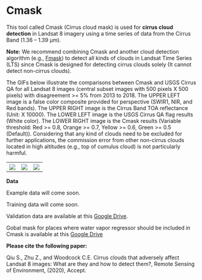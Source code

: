 # Cmask
This tool called Cmask (Cirrus cloud mask)  is used for **cirrus cloud detection** in Landsat 8 imagery using a time series of data from the Cirrus Band (1.36 – 1.39 µm).

**Note:** We recommend combining Cmask and another cloud detection algorithm (e.g., [Fmask](https://github.com/GERSL/Fmask)) to detect all kinds of clouds in Landsat Time Series (LTS) since Cmask is designed for detecting cirrus clouds solely (It cannot detect non-cirrus clouds). 


The GIFs below illustrate the comparisons between Cmask and USGS Cirrus QA for all Landsat 8 images (central subset images with 500 pixels X 500 pixels) with disagreement >= 5% from 2013 to 2018. The UPPER LEFT image is a false color composite provided for perspective (SWIR1, NIR, and Red bands). The UPPER RIGHT image is the Cirrus Band TOA reflectance (Unit: X 10000). The LOWER LEFT image is the USGS Cirrus QA flag results (White color). The LOWER RIGHT image is the Cmask results (Variable threshold: Red >= 0.8, Orange >= 0.7, Yellow >= 0.6, Green >= 0.5 (Default)). Considering that any kind of clouds need to be excluded for further applications, the commission error from other non-cirrus clouds located in high altitudes (e.g., top of cumulus cloud) is not particularly harmful.
<table style="width:100%" border="0">
  <tr>
    <th><img src="https://github.com/GERSL/Cmask/blob/master/Animation_Cmask_USGSQA_P020R046.gif"/></th>
    <th><img src="https://github.com/GERSL/Cmask/blob/master/Animation_Cmask_USGSQA_P050R017.gif"/></th>
    <th><img src="https://github.com/GERSL/Cmask/blob/master/Animation_Cmask_USGSQA_P215R071.gif"/></th>
  </tr>
</table>

**Data**

Example data will come soon.

Training data will come soon.

Validation data are available at this [Google Drive](https://drive.google.com/open?id=1b-U2bxf3l2b2w3meSFcVwYZJiCt25VeO).

Gobal mask for places where water vapor regressor should be included in Cmask is available at this [Google Drive](https://drive.google.com/open?id=13ucOF5kKfrAxXNEVMPh4nJea3UGXiiGR)



**Please cite the following paper:**

Qiu S., Zhu Z., and Woodcock C.E. Cirrus clouds that adversely affect Landsat 8 images: What are they and how to detect them?, Remote Sensing of Environment, (2020), Accept.
